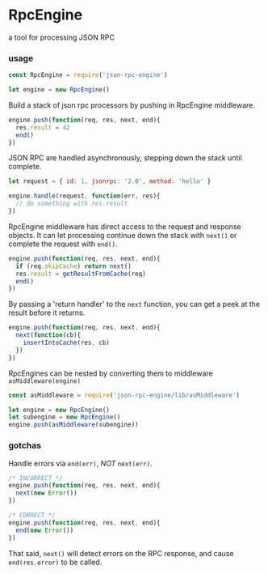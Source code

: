 # RpcEngine

a tool for processing JSON RPC

### usage

```js
const RpcEngine = require('json-rpc-engine')

let engine = new RpcEngine()
```

Build a stack of json rpc processors by pushing in RpcEngine middleware.

```js
engine.push(function(req, res, next, end){
  res.result = 42
  end()
})
```

JSON RPC are handled asynchronously, stepping down the stack until complete.

```js
let request = { id: 1, jsonrpc: '2.0', method: 'hello' }

engine.handle(request, function(err, res){
  // do something with res.result
})
```

RpcEngine middleware has direct access to the request and response objects.
It can let processing continue down the stack with `next()` or complete the request with `end()`.

```js
engine.push(function(req, res, next, end){
  if (req.skipCache) return next()
  res.result = getResultFromCache(req)
  end()
})
```

By passing a 'return handler' to the `next` function, you can get a peek at the result before it returns.

```js
engine.push(function(req, res, next, end){
  next(function(cb){
    insertIntoCache(res, cb)
  })
})
```

RpcEngines can be nested by converting them to middleware `asMiddleware(engine)`

```js
const asMiddleware = require('json-rpc-engine/lib/asMiddleware')

let engine = new RpcEngine()
let subengine = new RpcEngine()
engine.push(asMiddleware(subengine))
```

### gotchas

Handle errors via `end(err)`, *NOT* `next(err)`.

```js
/* INCORRECT */
engine.push(function(req, res, next, end){
  next(new Error())
})

/* CORRECT */
engine.push(function(req, res, next, end){
  end(new Error())
})
```

That said, `next()` will detect errors on the RPC response, and cause
`end(res.error)` to be called.
